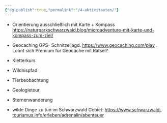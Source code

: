 ```yaml
---
{"dg-publish":true,"permalink":"/4-aktivitaeten/"}
---
```


-  Orientierung ausschließlich mit Karte + Kompass
 https://naturparkschwarzwald.blog/microadventure-mit-karte-und-kompass-zum-ziel/

- Geocaching
GPS- Schnitzeljagd. https://www.geocaching.com/play . Lohnt sich Premium für Geocache mit Rätsel?

- Kletterkurs
- Wildnispfad
- Tierbeobachtung
- Geologietour
- Sternenwanderung

- wilde Dinge zu tun im Schwarzwald Gebiet: https://www.schwarzwald-tourismus.info/erleben/adrenalin/abenteuer
